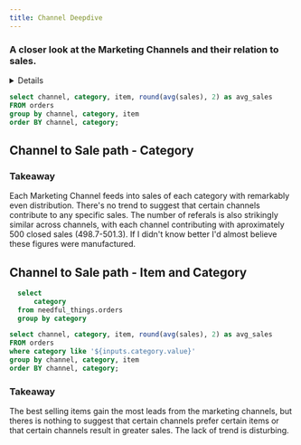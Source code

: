 ```yaml
---
title: Channel Deepdive
---
```

###  A closer look at the Marketing Channels and their relation to sales.
<Details title='How to edit this page'>

  This page can be found in your project at `/pages/channel.md`. Make a change to the markdown file and save it to see the change take effect in your browser.
</Details>

```sql channel_table
select channel, category, item, round(avg(sales), 2) as avg_sales
FROM orders
group by channel, category, item
order BY channel, category;
```
<Dropdown data={channel_table} name=channel value=channel>
    <DropdownOption value="%" valueLabel="All Channels"/>
</Dropdown>


## Channel to Sale path - Category
<SankeyDiagram 
    data={channel_table} 
    sourceCol= channel
    targetCol = category
    valueCol= avg_sales
/>

### Takeaway
Each Marketing Channel feeds into sales of each category with remarkably even distribution. There's no trend to suggest that certain channels contribute to any specific sales. The number of referals is also strikingly similar across channels, with each channel contributing with aproximately 500 closed sales (498.7-501.3). If I didn't know better I'd almost believe these figures were manufactured.

## Channel to Sale path - Item and Category
```sql categories
  select
      category
  from needful_things.orders
  group by category
```
<Dropdown data={categories} name=category value=category>
    <DropdownOption value="%" valueLabel="All Categories"/>
</Dropdown>

```sql channel_table_item
select channel, category, item, round(avg(sales), 2) as avg_sales
FROM orders
where category like '${inputs.category.value}'
group by channel, category, item
order BY channel, category;
```

<SankeyDiagram 
    data={channel_table_item} 
    sourceCol= channel
    targetCol = item
    valueCol= avg_sales
/>

### Takeaway
The best selling items gain the most leads from the marketing channels, but theres is nothing to suggest that certain channels prefer certain items or that certain channels result in greater sales. The lack of trend is disturbing.

